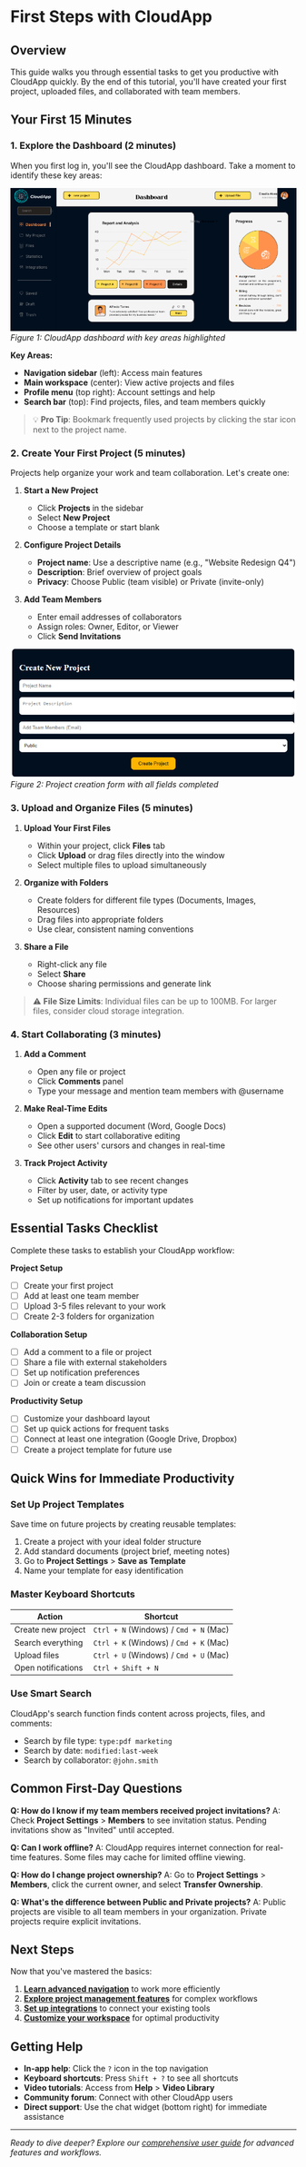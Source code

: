 # First Steps with CloudApp

## Overview

This guide walks you through essential tasks to get you productive with CloudApp quickly. By the end of this tutorial, you'll have created your first project, uploaded files, and collaborated with team members.

## Your First 15 Minutes

### 1. Explore the Dashboard (2 minutes)

When you first log in, you'll see the CloudApp dashboard. Take a moment to identify these key areas:

![CloudApp Main Dashboard](https://github.com/OluwaTossin/cloudapp-user-guide-images/blob/main/dashboard%20(800%20x%20400%20px).png)
*Figure 1: CloudApp dashboard with key areas highlighted*

**Key Areas:**
- **Navigation sidebar** (left): Access main features
- **Main workspace** (center): View active projects and files  
- **Profile menu** (top right): Account settings and help
- **Search bar** (top): Find projects, files, and team members quickly

> 💡 **Pro Tip**: Bookmark frequently used projects by clicking the star icon next to the project name.

### 2. Create Your First Project (5 minutes)

Projects help organize your work and team collaboration. Let's create one:

1. **Start a New Project**
   - Click **Projects** in the sidebar
   - Select **New Project**
   - Choose a template or start blank

2. **Configure Project Details**
   - **Project name**: Use a descriptive name (e.g., "Website Redesign Q4")
   - **Description**: Brief overview of project goals
   - **Privacy**: Choose Public (team visible) or Private (invite-only)

3. **Add Team Members**
   - Enter email addresses of collaborators
   - Assign roles: Owner, Editor, or Viewer
   - Click **Send Invitations**

![Creating a New Project](https://github.com/OluwaTossin/cloudapp-user-guide-images/blob/main/create%20project.png)
*Figure 2: Project creation form with all fields completed*

### 3. Upload and Organize Files (5 minutes)

1. **Upload Your First Files**
   - Within your project, click **Files** tab
   - Click **Upload** or drag files directly into the window
   - Select multiple files to upload simultaneously

2. **Organize with Folders**
   - Create folders for different file types (Documents, Images, Resources)
   - Drag files into appropriate folders
   - Use clear, consistent naming conventions

3. **Share a File**
   - Right-click any file
   - Select **Share**
   - Choose sharing permissions and generate link

> ⚠️ **File Size Limits**: Individual files can be up to 100MB. For larger files, consider cloud storage integration.

### 4. Start Collaborating (3 minutes)

1. **Add a Comment**
   - Open any file or project
   - Click **Comments** panel
   - Type your message and mention team members with @username

2. **Make Real-Time Edits**
   - Open a supported document (Word, Google Docs)
   - Click **Edit** to start collaborative editing
   - See other users' cursors and changes in real-time

3. **Track Project Activity**
   - Click **Activity** tab to see recent changes
   - Filter by user, date, or activity type
   - Set up notifications for important updates

## Essential Tasks Checklist

Complete these tasks to establish your CloudApp workflow:

**Project Setup**
- [ ] Create your first project
- [ ] Add at least one team member
- [ ] Upload 3-5 files relevant to your work
- [ ] Create 2-3 folders for organization

**Collaboration Setup**
- [ ] Add a comment to a file or project
- [ ] Share a file with external stakeholders
- [ ] Set up notification preferences
- [ ] Join or create a team discussion

**Productivity Setup**
- [ ] Customize your dashboard layout
- [ ] Set up quick actions for frequent tasks
- [ ] Connect at least one integration (Google Drive, Dropbox)
- [ ] Create a project template for future use

## Quick Wins for Immediate Productivity

### Set Up Project Templates

Save time on future projects by creating reusable templates:

1. Create a project with your ideal folder structure
2. Add standard documents (project brief, meeting notes)
3. Go to **Project Settings** > **Save as Template**
4. Name your template for easy identification

### Master Keyboard Shortcuts

| Action | Shortcut |
|--------|----------|
| Create new project | `Ctrl + N` (Windows) / `Cmd + N` (Mac) |
| Search everything | `Ctrl + K` (Windows) / `Cmd + K` (Mac) |
| Upload files | `Ctrl + U` (Windows) / `Cmd + U` (Mac) |
| Open notifications | `Ctrl + Shift + N` |

### Use Smart Search

CloudApp's search function finds content across projects, files, and comments:
- Search by file type: `type:pdf marketing`
- Search by date: `modified:last-week`
- Search by collaborator: `@john.smith`

## Common First-Day Questions

**Q: How do I know if my team members received project invitations?**
A: Check **Project Settings** > **Members** to see invitation status. Pending invitations show as "Invited" until accepted.

**Q: Can I work offline?**
A: CloudApp requires internet connection for real-time features. Some files may cache for limited offline viewing.

**Q: How do I change project ownership?**
A: Go to **Project Settings** > **Members**, click the current owner, and select **Transfer Ownership**.

**Q: What's the difference between Public and Private projects?**
A: Public projects are visible to all team members in your organization. Private projects require explicit invitations.

## Next Steps

Now that you've mastered the basics:

1. **[Learn advanced navigation](interface-overview.md)** to work more efficiently
2. **[Explore project management features](../user-guide/projects.md)** for complex workflows
3. **[Set up integrations](../advanced/integrations.md)** to connect your existing tools
4. **[Customize your workspace](../advanced/customization.md)** for optimal productivity

## Getting Help

- **In-app help**: Click the `?` icon in the top navigation
- **Keyboard shortcuts**: Press `Shift + ?` to see all shortcuts
- **Video tutorials**: Access from **Help** > **Video Library**
- **Community forum**: Connect with other CloudApp users
- **Direct support**: Use the chat widget (bottom right) for immediate assistance

---

*Ready to dive deeper? Explore our [comprehensive user guide](../user-guide/dashboard.md) for advanced features and workflows.*